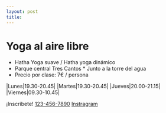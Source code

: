 ```yaml
---
layout: post
title:
---
```


# Yoga al aire libre

* Hatha Yoga suave / Hatha yoga dinámico
* Parque central Tres Cantos * Junto a la torre del agua
* Precio por clase: 7€ / persona

|Lunes|19.30-20.45|
|Martes|19.30-20.45|
|Jueves|20.00-21.15|
|Viernes|09.30-10.45|

¡Inscríbete!
[123-456-7890](tel:1234567890)
[Instragram](https://www.instagram.com/rekayoga.centrointegral/)
